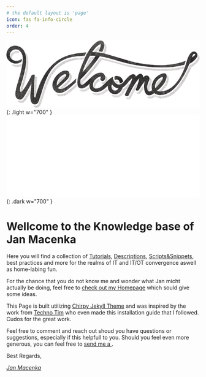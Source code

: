 ```yaml
---
# the default layout is 'page'
icon: fas fa-info-circle
order: 4
---
```


![Wellcome](/assets/img/banners/welcome-light.png){: .light w="700" }
![Wellcome](/assets/img/banners/welcome-dark.png){: .dark w="700" }
# Wellcome to the Knowledge base of Jan Macenka

Here you will find a collection of [Tutorials](/categories/tutorial/), [Descriptions](/categories/descriptions/), [Scripts&Snippets](/categories/scripts-and-snippets/), best practices and more for the realms of IT and IT/OT convergence aswell as home-labing fun.

For the chance that you do not know me and wonder what Jan micht actually be doing, feel free to [check out my Homepage](https://www.macenka.de) which sould give some ideas.

This Page is built utilizing [Chirpy Jekyll Theme](https://github.com/cotes2020/jekyll-theme-chirpy#chirpy-jekyll-theme) and was inspired by the work from [Techno Tim](https://www.youtube.com/@TechnoTim) who even made this installation guide that I followed. Cudos for the great work.

Feel free to comment and reach out shoud you have questions or suggestions, especially if this helpfull to you.
Should you feel even more generous, you can feel free to [send me a <i class="fas fa-coffee"></i>](https://ko-fi.com/macenkaj).

Best Regards,

[*Jan Macenka*](mailto:jan@macenka.de?subject=Question%20regarding%20knowledge.macenka.de&body=Hi%20Jan%2C%0D%0A%0D%0AI%20have%20the%20following%20question%2Fsuggestion%2Fcomplaint%20regarding%20knowledge.macenka.de%0D%0A%0D%0Axxx%0D%0A%0D%0ABest%20regards%2C%0D%0A%3CYOUR%20NAME%20GOES%20HERE%3E)